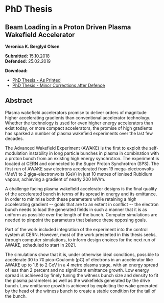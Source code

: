 # PhD Thesis

## Beam Loading in a Proton Driven Plasma Wakefield Accelerator

**Veronica K. Berglyd Olsen**<br/>

**Submitted:** 15.10.2018<br/>
**Defended:** 25.02.2019<br/>

**Download:**
* [PhD Thesis - As Printed](https://github.com/vkbo/PhD-Thesis/releases/download/v1.1/PhD.Thesis.-.Final.-.Full.Colour.pdf)
* [PhD Thesis - Minor Corrections after Defence](https://github.com/vkbo/PhD-Thesis/releases/download/v1.1.1/PhD.pdf)

## Abstract

Plasma wakefield accelerators promise to deliver orders of magnitude higher accelerating gradients than conventional accelerator technology.
Whether the technology is used for even higher energy accelerators than exist today, or more compact accelerators, the promise of high gradients has sparked a number of plasma wakefield experiments over the last few decades.

The Advanced Wakefield Experiment (AWAKE) is the first to exploit the self-modulation instability in long particle bunches in plasma in combination with a proton bunch from an existing high energy synchrotron.
The experiment is located at CERN and connected to the Super Proton Synchrotron (SPS).
The first run of AWAKE saw electrons accelerated from 19 mega-electronvolts (MeV) to 2 giga-electronvolts (GeV) in just 10 metres of ionised Rubidium vapour, achieving a gradient of nearly 200 MV/m.

A challenge facing plasma wakefield accelerator designs is the final quality of the accelerated bunch in terms of its spread in energy and its emittance.
In order to minimise both these parameters while retaining a high accelerating gradient -- goals that are to an extent in conflict -- the electron bunch needs to load the generated fields in such a manner that it is as uniform as possible over the length of the bunch.
Computer simulations are needed to pinpoint the parameters that balance these opposing goals.

Part of the work included integration of the experiment into the control system at CERN.
However, most of the work presented in this thesis seeks, through computer simulations, to inform design choices for the next run of AWAKE, scheduled to start in 2021. 

The simulations show that it is, under otherwise ideal conditions, possible to accelerate 30 to 70 pico-Coulomb (pC) of electrons in an accelerator like AWAKE up to 1.8 to 2 GeV in a 4 metre plasma stage, with an energy spread of less than 2 percent and no significant emittance growth.
Low energy spread is achieved by finely tuning the witness bunch size and density to fit the plasma parameters as well as the wakefields generated by the drive bunch.
Low emittance growth is achieved by exploiting the wake generated by the head of the witness bunch to create a stable condition for the tail of the bunch.